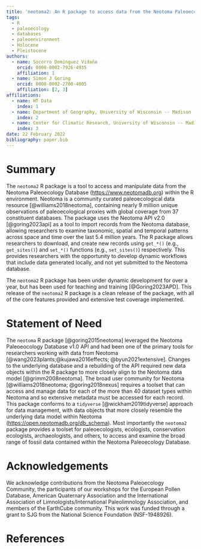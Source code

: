 ```yaml
---
title: 'neotoma2: An R package to access data from the Neotoma Paleoecology Database'
tags:
  - R
  - paleoecology
  - databases
  - paleoenvironment
  - Holocene
  - Pleistocene
authors:
  - name: Socorro Dominguez Vidaña
    orcid: 0000-0002-7926-4935
    affiliation: 1
  - name: Simon J Goring
    orcid: 0000-0002-2700-4605
    affiliation: [2, 3]
affiliations:
  - name: HT Data
    index: 1
  - name: Department of Geography, University of Wisconsin -- Madison
    index: 2
  - name: Center for Climatic Research, University of Wisconsin -- Madison
    index: 3
date: 22 February 2022
bibliography: paper.bib
---
```


# Summary

The `neotoma2` R package is a tool to access and manipulate data from the Neotoma Paleoecology Database (https://www.neotomadb.org) within the R environment. Neotoma is a community curated paleoecological data resource [@williams2018neotoma], containing nearly 9 million unique observations of paleoecological proxies with global coverage from 37 constituent databases. The package uses the Neotoma API v2.0 [@goring2023api] as a tool to import records from the Neotoma database, allowing researchers to examine taxonomic, spatial and temporal patterns across space and time over the last 5.4 million years. The R package allows researchers to download, and create new records using `get_*()` (e.g., `get_sites()`) and `set_*()` functions (e.g., `set_sites()`) respectively. This provides researchers with the opportunity to develop dynamic workflows that include data generated locally, and not yet submitted to the Neotoma database.

The `neotoma2` R package has been under dynamic development for over a year, but has been used for teaching and training [@Goring2023APD]. This release of the `neotoma2` R package is a clean release of the package, with all of the core features provided and extensive test coverage implemented.

# Statement of Need

The `neotoma` R package [@goring2015neotoma] leveraged the Neotoma Paleoeocology Database v1.0 API and had been one of the primary tools for researchers working with data from Neotoma [@wang2023plants;@kujawa2016effects; @byun2021extensive]. Changes to the underlying database and a rebuilding of the API required new data objects within the R package to more closely align to the Neotoma data model [@grimm2008neotoma]. The broad user community for Neotoma [@williams2018neotoma; @goring2018nexus] requires a toolset that can access and manage data for each of the more than 40 dataset types within Neotoma and so extensive metadata must be accessed for each record. This package conforms to a `tidyverse` [@wickham2019tidyverse] approach for data management, with data objects that more closely resemble the underlying data model within Neotoma (https://open.neotomadb.org/db_schema). Most importantly the `neotoma2` package provides a toolset for paleoecologists, ecologists, conservation ecologists, archaeologists, and others, to access and examine the broad range of fossil data contained within the Neotoma Paleoecology Database.

# Acknowledgements

We acknowledge contributions from the Neotoma Paleoecology Community, the participants of our workshops for the European Pollen Database, American Quaternary Association and the International Association of Limnologists/International Paleolimnology Association, and members of the EarthCube community. This work was funded through a grant to SJG from the National Science Foundation (NSF-1948926).

# References